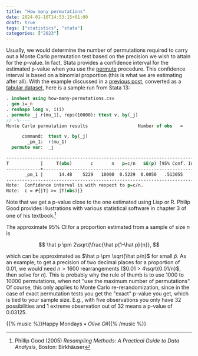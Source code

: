 ```yaml
---
title: "How many permutations"
date: 2024-01-10T14:53:15+01:00
draft: true
tags: ["statistics", "stata"]
categories: ["2023"]
---
```


Usually, we would determine the number of permutations required to carry out a Monte Carlo permutation test based on the precision we wish to attain for the p-value. In fact, Stata provides a confidence interval for the estimated p-value when you use the [permute](https://www.stata.com/manuals/rpermute.pdf) procedure. This confidence interval is based on a binomial proportion (this is what we are estimating after all). With the example discussed in a [previous post](/post/permutation-test-in-lisp/), converted as a [tabular dataset](/pub/how-many-permutations.csv), here is a sample run from Stata 13:

```stata
. insheet using how-many-permutations.csv
. gen i=_n
. reshape long v, i(i)
. permute _j r(mu_1), reps(10000): ttest v, by(_j)
// -%----
Monte Carlo permutation results                   Number of obs   =         20

      command:  ttest v, by(_j)
        _pm_1:  r(mu_1)
  permute var:  _j

------------------------------------------------------------------------------
T            |     T(obs)       c       n   p=c/n   SE(p) [95% Conf. Interval]
-------------+----------------------------------------------------------------
       _pm_1 |      14.48    5229   10000  0.5229  0.0050   .513055   .5327317
------------------------------------------------------------------------------
Note:  Confidence interval is with respect to p=c/n.
Note:  c = #{|T| >= |T(obs)|}
```

Note that we get a p-value close to the one estimated using Lisp or R. Philip Good provides illustrations with various statistical software in chapter 3 of one of his textbook.[^1]

The approximate 95% CI for a proportion estimated from a sample of size $n$ is

$$ \hat p \pm 2\sqrt{\frac{\hat p(1-\hat p}{n}}, $$

which can be approximated as $\hat p \pm \sqrt{\hat p/n}$ for small $\hat p$. As an example, to get a precision of two decimal places for a proportion of 0.01, we would need $n > 1600$ rearrangements ($0.01 > 4\sqrt{0.01/n}$, then solve for $n$). This is probably why the rule of thumb is to use 1000 to 10000 permutations, when not "use the maximum number of permutations". Of course, this only applies to Monte Carlo re-rerandomization, since in the case of exact permutation tests you get the "exact" p-value you get, which is tied to your sample size. E.g., with five observations you only have 32 possibilities and 1 extreme observation out of 32 means a p-value of 0.03125.

{{% music %}}Happy Mondays • _Olive Oil_{{% /music %}}

[^1]: Phillip Good (2005) _Resampling Methods: A Practical Guide to Data Analysis_, Boston: Birkhäuser
